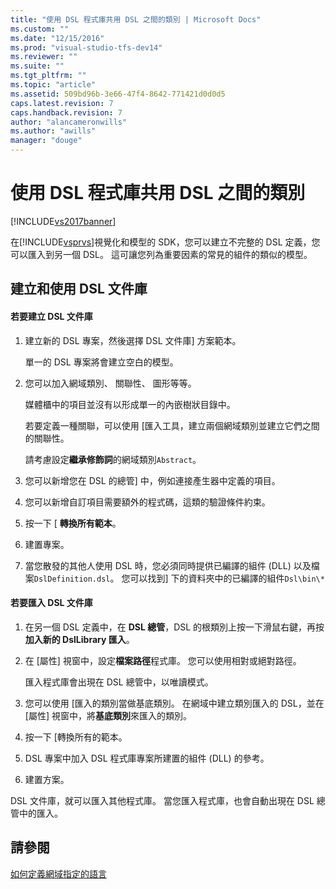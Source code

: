 ```yaml
---
title: "使用 DSL 程式庫共用 DSL 之間的類別 | Microsoft Docs"
ms.custom: ""
ms.date: "12/15/2016"
ms.prod: "visual-studio-tfs-dev14"
ms.reviewer: ""
ms.suite: ""
ms.tgt_pltfrm: ""
ms.topic: "article"
ms.assetid: 509bd96b-3e66-47f4-8642-771421d0d0d5
caps.latest.revision: 7
caps.handback.revision: 7
author: "alancameronwills"
ms.author: "awills"
manager: "douge"
---
```

# 使用 DSL 程式庫共用 DSL 之間的類別
[!INCLUDE[vs2017banner](../code-quality/includes/vs2017banner.md)]

在[!INCLUDE[vsprvs](../code-quality/includes/vsprvs_md.md)]視覺化和模型的 SDK，您可以建立不完整的 DSL 定義，您可以匯入到另一個 DSL。  這可讓您列為重要因素的常見的組件的類似的模型。  
  
## 建立和使用 DSL 文件庫  
  
#### 若要建立 DSL 文件庫  
  
1.  建立新的 DSL 專案，然後選擇 DSL 文件庫\] 方案範本。  
  
     單一的 DSL 專案將會建立空白的模型。  
  
2.  您可以加入網域類別、 關聯性、 圖形等等。  
  
     媒體櫃中的項目並沒有以形成單一的內嵌樹狀目錄中。  
  
     若要定義一種關聯，可以使用 \[匯入工具，建立兩個網域類別並建立它們之間的關聯性。  
  
     請考慮設定**繼承修飾詞**的網域類別`Abstract`。  
  
3.  您可以新增您在 DSL 的總管\] 中，例如連接產生器中定義的項目。  
  
4.  您可以新增自訂項目需要額外的程式碼，這類的驗證條件約束。  
  
5.  按一下 \[ **轉換所有範本**。  
  
6.  建置專案。  
  
7.  當您散發的其他人使用 DSL 時，您必須同時提供已編譯的組件 \(DLL\) 以及檔案`DslDefinition.dsl`。  您可以找到\] 下的資料夾中的已編譯的組件`Dsl\bin\*`  
  
#### 若要匯入 DSL 文件庫  
  
1.  在另一個 DSL 定義中，在 **DSL 總管**，DSL 的根類別上按一下滑鼠右鍵，再按 **加入新的 DslLibrary 匯入**。  
  
2.  在 \[屬性\] 視窗中，設定**檔案路徑**程式庫。  您可以使用相對或絕對路徑。  
  
     匯入程式庫會出現在 DSL 總管中，以唯讀模式。  
  
3.  您可以使用 \[匯入的類別當做基底類別。  在網域中建立類別匯入的 DSL，並在 \[屬性\] 視窗中，將**基底類別**來匯入的類別。  
  
4.  按一下 \[轉換所有的範本。  
  
5.  DSL 專案中加入 DSL 程式庫專案所建置的組件 \(DLL\) 的參考。  
  
6.  建置方案。  
  
 DSL 文件庫，就可以匯入其他程式庫。  當您匯入程式庫，也會自動出現在 DSL 總管中的匯入。  
  
## 請參閱  
 [如何定義網域指定的語言](../modeling/how-to-define-a-domain-specific-language.md)